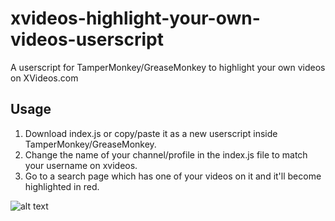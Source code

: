 # xvideos-highlight-your-own-videos-userscript
A userscript for TamperMonkey/GreaseMonkey to highlight your own videos on XVideos.com

## Usage
1. Download index.js or copy/paste it as a new userscript inside TamperMonkey/GreaseMonkey.
1. Change the name of your channel/profile in the index.js file to match your username on xvideos.
1. Go to a search page which has one of your videos on it and it'll become highlighted in red.

![alt text](https://github.com/aidenvalentine/xvideos-highlight-your-own-videos-userscript/blob/main/xv-highlight-own-videos.PNG?raw=true)
